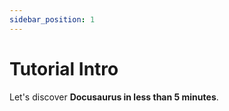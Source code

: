 ```yaml
---
sidebar_position: 1
---
```


<!-- @format -->

# Tutorial Intro

Let's discover **Docusaurus in less than 5 minutes**.
